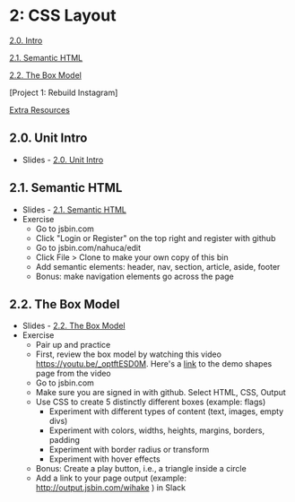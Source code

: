 2: CSS Layout
==========


[2.0. Intro](#intro)

[2.1. Semantic HTML](#semantic)

[2.2. The Box Model](#boxmodel)

[Project 1: Rebuild Instagram]

[Extra Resources](#resources)


<a id="intro">2.0. Unit Intro</a>
-----------------------

+ Slides - [2.0. Unit Intro](https://drive.google.com/open?id=1-EicGJsMiXcyBBovwlvk3EWqCfZu3_lPZJg0Xjwj0Xk)


<a id="semantic">2.1. Semantic HTML</a>
-----------------------

+ Slides - [2.1. Semantic HTML](https://docs.google.com/presentation/d/1JSFiGoiq_iySY0jOkJALZjnnN9LELr-OzetBvAvSnAY/edit?usp=sharing)
+ Exercise
    + Go to jsbin.com
    + Click "Login or Register" on the top right and register with github
    + Go to jsbin.com/nahuca/edit
    + Click File > Clone to make your own copy of this bin
    + Add semantic elements: header, nav, section, article, aside, footer
    + Bonus: make navigation elements go across the page


<a id="boxmodel">2.2. The Box Model</a>
-----------------------

+ Slides - [2.2. The Box Model](https://docs.google.com/presentation/d/1V41nZ7ZJWOKest4lIMBsIseUwTtqCb4Fe-5MeEIu5IY/edit?usp=sharing)
+ Exercise 
  + Pair up and practice 
  + First, review the box model by watching this video https://youtu.be/_optftESD0M. Here's a [link](http://assignments.udacity-extras.appspot.com/courses/html-css/samples/shapes.html) to the demo shapes page from the video 
  + Go to jsbin.com 
  + Make sure you are signed in with github. Select HTML, CSS, Output
  + Use CSS to create 5 distinctly different boxes (example: flags)
    + Experiment with different types of content (text, images, empty divs)
    + Experiment with colors, widths, heights, margins, borders, padding
    + Experiment with border radius or transform
    + Experiment with hover effects
  + Bonus: Create a play button, i.e., a triangle inside a circle
  + Add a link to your page output (example: http://output.jsbin.com/wihake ) in Slack
